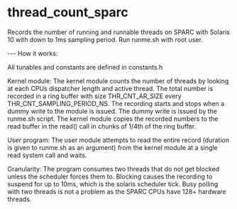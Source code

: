 # thread_count_sparc
Records the number of running and runnable threads on SPARC with Solaris 10 with down to 1ms sampling period.
Run runme.sh with root user.

--- How it works:

All tunables and constants are defined in constants.h

Kernel module:
The kernel module counts the number of threads by looking at each CPUs dispatcher length and active thread. The total number is recorded in a ring buffer with size THR_CNT_AR_SIZE every THR_CNT_SAMPLING_PERIOD_NS. The recording starts and stops when a dummy write to the module is issued. The dummy write is issued by the runme.sh script. The kernel module copies the recorded numbers to the read buffer in the read() call in chunks of 1/4th of the ring buffer.

User program:
The user module attempts to read the entire record (duration is given to runme.sh as an argument) from the kernel module at a single read system call and waits.

Granularity:
The program consumes two threads that do not get blocked unless the scheduler forces them to. Blocking causes the recording to suspend for up to 10ms, which is the solaris scheduler tick. Busy polling with two threads is not a problem as the SPARC CPUs have 128+ hardware threads.

